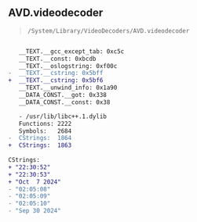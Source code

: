 ## AVD.videodecoder

> `/System/Library/VideoDecoders/AVD.videodecoder`

```diff

   __TEXT.__gcc_except_tab: 0xc5c
   __TEXT.__const: 0xbcdb
   __TEXT.__oslogstring: 0xf00c
-  __TEXT.__cstring: 0x5bff
+  __TEXT.__cstring: 0x5bf6
   __TEXT.__unwind_info: 0x1a90
   __DATA_CONST.__got: 0x338
   __DATA_CONST.__const: 0x38

   - /usr/lib/libc++.1.dylib
   Functions: 2222
   Symbols:   2684
-  CStrings:  1864
+  CStrings:  1863
 
CStrings:
+ "22:30:52"
+ "22:30:53"
+ "Oct  7 2024"
- "02:05:08"
- "02:05:09"
- "02:05:10"
- "Sep 30 2024"

```
